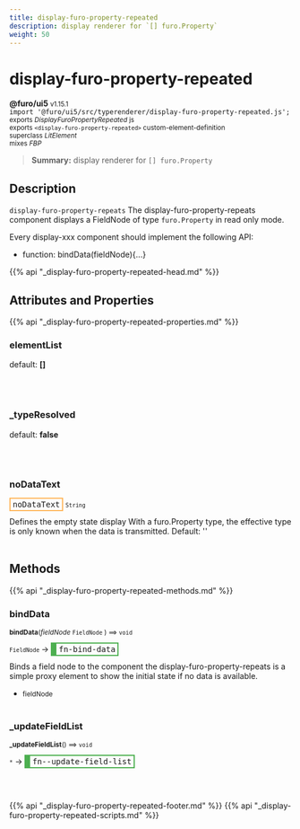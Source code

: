 ```yaml
---
title: display-furo-property-repeated
description: display renderer for `[] furo.Property`
weight: 50
---
```


# display-furo-property-repeated
**@furo/ui5** <small>v1.15.1</small>
<br>`import '@furo/ui5/src/typerenderer/display-furo-property-repeated.js';`<small>
<br>exports *DisplayFuroPropertyRepeated* js
<br>exports `<display-furo-property-repeated>` custom-element-definition
<br>superclass *LitElement*
<br> mixes *FBP*</small>

> **Summary:** display renderer for `[] furo.Property`

## Description

`display-furo-property-repeats`
The display-furo-property-repeats component displays a FieldNode of type `furo.Property` in read only mode.

Every display-xxx component should implement the following API:
- function: bindData(fieldNode){...}

{{% api "_display-furo-property-repeated-head.md" %}}

## Attributes and Properties
{{% api "_display-furo-property-repeated-properties.md" %}}





### **elementList**
default: **[]**</small>


<br><br>

### **_typeResolved**
default: **false**</small>


<br><br>

### **noDataText**

<span  style="border-width:2px; border-style: solid;border-color:  rgb(255, 182, 91);font-family:monospace; padding:2px 4px;">noDataText</span>
<small>`String` </small>

Defines the empty state display
With a furo.Property type, the effective type is only known when the data is transmitted.
Default: ''
<br><br>

## Methods
{{% api "_display-furo-property-repeated-methods.md" %}}


### **bindData**
<small>**bindData**(*fieldNode* `FieldNode` ) ⟹ `void`</small>

<small>`FieldNode` </small> →
<span  style="border-width:2px 2px 2px 10px; border-style: solid;border-color:  rgb(76, 175, 80);font-family:monospace; padding:2px 4px;">fn-bind-data</span>

Binds a field node to the component
the display-furo-property-repeats is a simple proxy element to show
the initial state if no data is available.

- <small>fieldNode </small>
<br><br>

### **_updateFieldList**
<small>**_updateFieldList**() ⟹ `void`</small>

<small>`*`</small> →
<span  style="border-width:2px 2px 2px 10px; border-style: solid;border-color:  rgb(76, 175, 80);font-family:monospace; padding:2px 4px;">fn--update-field-list</span>



<br><br>







{{% api "_display-furo-property-repeated-footer.md" %}}
{{% api "_display-furo-property-repeated-scripts.md" %}}
